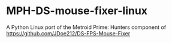# MPH-DS-mouse-fixer-linux
A Python Linux port of the Metroid Prime: Hunters component of https://github.com/JDoe212/DS-FPS-Mouse-Fixer
